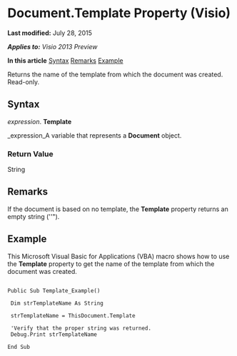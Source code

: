 
# Document.Template Property (Visio)

 **Last modified:** July 28, 2015

 _**Applies to:** Visio 2013 Preview_

 **In this article**
 [Syntax](#sectionSection0)
 [Remarks](#sectionSection1)
 [Example](#sectionSection2)


Returns the name of the template from which the document was created. Read-only.

## Syntax
<a name="sectionSection0"> </a>

 _expression_. **Template**

 _expression_A variable that represents a  **Document** object.


### Return Value

String


## Remarks
<a name="sectionSection1"> </a>

If the document is based on no template, the  **Template** property returns an empty string (''").


## Example
<a name="sectionSection2"> </a>

This Microsoft Visual Basic for Applications (VBA) macro shows how to use the  **Template** property to get the name of the template from which the document was created.


```
 
Public Sub Template_Example() 
 
 Dim strTemplateName As String 
 
 strTemplateName = ThisDocument.Template 
 
 'Verify that the proper string was returned. 
 Debug.Print strTemplateName 
 
End Sub 

```

